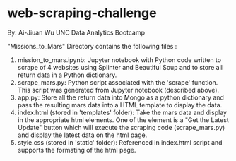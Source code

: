 # web-scraping-challenge
By: Ai-Jiuan Wu
UNC Data Analytics Bootcamp

"Missions_to_Mars" Directory contains the following files :

1. mission_to_mars.ipynb: Jupyter notebook with Python code written to scrape of 4 websites using Splinter and Beautiful Soup and to store all return data in a Python dictionary.  
2. scrape_mars.py: Python script associated with the 'scrape' function.  This script was generated from Jupyter notebook (described above).
3. app.py: Store all the return data into Mongo as a python dictionary and pass the resulting mars data into a HTML template to display the data.
4. index.html (stored in 'templates' folder): Take the mars data and display in the appropriate html elements.  One of the element is a "Get the Latest Update" button which will execute the scraping code (scrape_mars.py) and display the latest data on the html page.
5. style.css (stored in 'static' folder): Referenced in index.html script and supports the formating of the html page.
